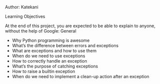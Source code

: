 Author: Katekani

Learning Objectives

At the end of this project, you are expected to be able to explain to anyone, without the help of Google:
General

-    Why Python programming is awesome
-   What’s the difference between errors and exceptions
-   What are exceptions and how to use them
-   When do we need to use exceptions
-   How to correctly handle an exception
-   What’s the purpose of catching exceptions
-   How to raise a builtin exception
-   When do we need to implement a clean-up action after an exception

